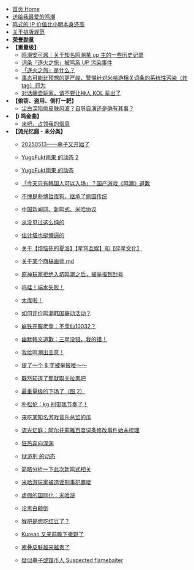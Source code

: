 - [首页 Home](README.md)
- [送给我最爱的鸣潮](evil-of-kurogames/Docs/送给我最爱的鸣潮.md)
- [鸣式的 IP 价值比小明本身还高](鸣式的%20IP%20价值比小明本身还高.md)
- [关于排版规范](关于排版规范.md)
- **[荣誉勋章](evil-of-kurogames/Docs/荣誉勋章.md)**
- **【重量级】**
  - [鸣潮安可酱｜关于知名鸣潮某 up 主的一些历史记录](evil-of-kurogames/Docs/鸣潮安可酱｜关于知名鸣潮某%20up%20主的一些历史记录.md)
  - [词条「逐火之旅」被鸣系 UP 污染事件](evil-of-kurogames/Docs/词条「逐火之旅」被污染事件.md)
  - [「逐火之旅」是什么？](evil-of-kurogames/Docs/「逐火之旅」是什么？.md)
  - [事态可能比预想的更严峻，警惕针对米哈游相关词条的系统性污染（炸 tag）行为](evil-of-kurogames/Docs/事态可能比预想的更严峻，警惕针对米哈游相关词条的系统性污染（炸%20tag）行为.md)
  - [对话藤壶玩家，请不要让神人 KOL 辈出了](evil-of-kurogames/Docs/对话藤壶玩家，请不要让神人%20KOL%20辈出了.md)
- **【偷窃、盗用、倒打一耙】**
  - [尘白深陷偷皮肤风波？自导自演还是确有其事？](evil-of-kurogames/Docs/尘白深陷偷皮肤风波？自导自演还是确有其事？.md)
- **【i 鸣金曲】**
  - [来吧，占领我的信息](evil-of-kurogames/Docs/【i%20鸣金曲】来吧，占领我的信息.md)
- **【流光忆庭 - 未分类】**
  - [20250513——串子又开始了](evil-of-kurogames/Docs/20250513%20串子又开始了.md)
  - [YugoFukt雨果 的动态 2](evil-of-kurogames/Docs/YugoFukt雨果%20的动态%202.md)
  - [YugoFukt雨果 的动态](evil-of-kurogames/Docs/YugoFukt雨果%20的动态.md)
  - [「今天只有韩国人可以入场」？国产游戏《鸣潮》道歉](evil-of-kurogames/Docs/「今天只有韩国人可以入场」？国产游戏《鸣潮》道歉.md)
  - [不愧是朴博哲库狗，继承了偷国传统](evil-of-kurogames/Docs/不愧是朴博哲库狗，继承了偷国传统.md)
  - [中国新闻网、新鸣式、米哈协议](evil-of-kurogames/Docs/中国新闻网、新鸣式、米哈协议.md)
  - [从没见过这么纯的](evil-of-kurogames/Docs/从没见过这么纯的.md)
  - [估计塔也挺懵逼的](evil-of-kurogames/Docs/估计塔也挺懵逼的.md)
  - [关于【烦恼死的夏洛】【星穹互娱】和【碎星文化】](evil-of-kurogames/Docs/关于【烦恼死的夏洛】【星穹互娱】和【碎星文化】.md)
  - [关于某个商稿画师.md](evil-of-kurogames/Docs/关于某个商稿画师.md)
  - [原神玩家拒绝入坑鸣潮之后，被举报到封号](evil-of-kurogames/Docs/原神玩家拒绝入坑鸣潮之后，被举报到封号.md)
  - [呜哇！端水失败！](evil-of-kurogames/Docs/呜哇！端水失败！.md)
  - [太库啦！](evil-of-kurogames/Docs/太库啦！.md)
  - [如何评价鸣潮韩国联动活动？](evil-of-kurogames/Docs/如何评价鸣潮韩国联动活动？.md)
  - [崩铁开服老登：不羡仙10032？](evil-of-kurogames/Docs/崩铁开服老登：不羡仙10032？.md)
  - [幽默韩文道歉：三星没错，我的错！](evil-of-kurogames/Docs/幽默韩文道歉：三星没错，我的错！.md)
  - [我给鸣潮出主意！](evil-of-kurogames/Docs/我给鸣潮出主意！.md)
  - [提了一个 8 字被举报喽～～](evil-of-kurogames/Docs/提了一个%208%20字被举报喽～～.md)
  - [既然知道了那就取关拉黑吧](evil-of-kurogames/Docs/既然知道了那就取关拉黑吧.md)
  - [最重量级的下场了（图 2）](evil-of-kurogames/Docs/最重量级的下场了（图%202）.md)
  - [朴松伦：kg 别带我节奏了！](evil-of-kurogames/Docs/朴松伦：kg%20别带我节奏了！.md)
  - [来吃某知名游戏音乐总监的瓜](evil-of-kurogames/Docs/来吃某知名游戏音乐总监的瓜.md)
  - [流光忆庭：阿尔托莉雅百度词条修改事件始末梳理](evil-of-kurogames/Docs/流光忆庭：阿尔托莉雅百度词条修改事件始末梳理.md)
  - [狂热奔向深渊](evil-of-kurogames/Docs/狂热奔向深渊.md)
  - [狱游刑 的动态](evil-of-kurogames/Docs/狱游刑%20的动态.md)
  - [简略分析一下此次新鸣式相关](evil-of-kurogames/Docs/简略分析一下此次新鸣式相关.md)
  - [米哈游玩家被造谣刑事犯罪喽](evil-of-kurogames/Docs/米哈游玩家被造谣刑事犯罪喽.md)
  - [虚假的国际化：米哈游](evil-of-kurogames/Docs/虚假的国际化：米哈游.md)
  - [论黑白颠倒](evil-of-kurogames/Docs/论黑白颠倒.md)
 
  - [猴吧是想吃红豆了？](evil-of-kurogames/Docs/猴吧是想吃红豆了？.md)
  - [Kurean 又来前瞻下撒野了](evil-of-kurogames/Docs/Kurean%20又来前瞻下撒野了.md)
  - [库叠皮肤越来越贵了](evil-of-kurogames/Docs/库叠皮肤越来越贵了.md)
  - [疑似串子或镍币人 Suspected flamebaiter](evil-of-kurogames/Docs/疑似串子或镍币人%20Suspected%20flamebaiter.md)
